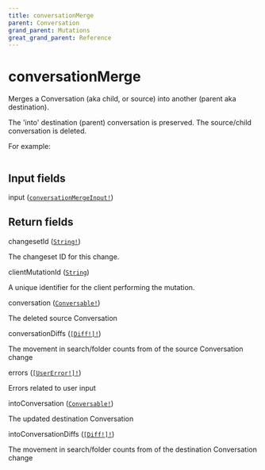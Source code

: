 ```yaml
---
title: conversationMerge
parent: Conversation
grand_parent: Mutations
great_grand_parent: Reference
---
```


# conversationMerge

Merges a Conversation (aka child, or source) into another (parent aka
destination).

The 'into' destination (parent) conversation is preserved. The source/child
conversation is deleted.

For example:

```
```

## Input fields

<div class="field-entry ">
  <span id="input" class="field-name anchored">input (<code><a href="/docs/reference/input_object/conversation/conversation_merge_input">conversationMergeInput!</a></code>)</span>

  <div class="description-wrapper">

  </div>
</div>

## Return fields

<div class="field-entry ">
  <span id="changeset_id" class="field-name anchored">changesetId (<code><a href="/docs/reference/scalar/string">String!</a></code>)</span>

  <div class="description-wrapper">
   <p>The changeset ID for this change.</p>

  </div>
</div>

<div class="field-entry ">
  <span id="client_mutation_id" class="field-name anchored">clientMutationId (<code><a href="/docs/reference/scalar/string">String</a></code>)</span>

  <div class="description-wrapper">
   <p>A unique identifier for the client performing the mutation.</p>

  </div>
</div>

<div class="field-entry ">
  <span id="conversation" class="field-name anchored">conversation (<code><a href="/docs/reference/interface/conversable">Conversable!</a></code>)</span>

  <div class="description-wrapper">
   <p>The deleted source Conversation</p>

  </div>
</div>

<div class="field-entry ">
  <span id="conversation_diffs" class="field-name anchored">conversationDiffs (<code><a href="/docs/reference/object/diff">[Diff!]!</a></code>)</span>

  <div class="description-wrapper">
   <p>The movement in search/folder counts from of the source Conversation change</p>

  </div>
</div>

<div class="field-entry ">
  <span id="errors" class="field-name anchored">errors (<code><a href="/docs/reference/object/user_error">[UserError!]!</a></code>)</span>

  <div class="description-wrapper">
   <p>Errors related to user input</p>

  </div>
</div>

<div class="field-entry ">
  <span id="into_conversation" class="field-name anchored">intoConversation (<code><a href="/docs/reference/interface/conversable">Conversable!</a></code>)</span>

  <div class="description-wrapper">
   <p>The updated destination Conversation</p>

  </div>
</div>

<div class="field-entry ">
  <span id="into_conversation_diffs" class="field-name anchored">intoConversationDiffs (<code><a href="/docs/reference/object/diff">[Diff!]!</a></code>)</span>

  <div class="description-wrapper">
   <p>The movement in search/folder counts from of the destination Conversation change</p>

  </div>
</div>

